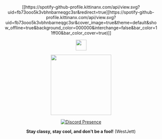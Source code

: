 <p align="center">
[[https://spotify-github-profile.kittinanx.com/api/view.svg?uid=fb73ooo5k3vbhnbarneqgc3sr&redirect=true][https://spotify-github-profile.kittinanx.com/api/view.svg?uid=fb73ooo5k3vbhnbarneqgc3sr&cover_image=true&theme=default&show_offline=true&background_color=000000&interchange=false&bar_color=11ff00&bar_color_cover=true)]]
</p>
<div align="center">
  <img src="https://cdn.jsdelivr.net/gh/devicons/devicon/icons/vuejs/vuejs-original.svg" height="35"/>
</div>
<p align="center">
  <img src="https://media3.giphy.com/media/11lxCeKo6cHkJy/200w.gif" height="198">
</p>
<p align="center">
  <a href="https://discord.com/users/711705576844951552">
    <img src="https://lanyard.cnrad.dev/api/711705576844951552" alt="Discord Presence">
  </a>
</p>
<p align="center">
  <strong>Stay classy, stay cool, and don't be a fool!</strong> (WestJett)
</p>
